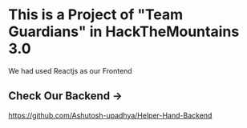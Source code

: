 # This is a Project of "Team Guardians" in HackTheMountains 3.0 
We had used Reactjs as our Frontend  

## Check Our Backend -> 
https://github.com/Ashutosh-upadhya/Helper-Hand-Backend

